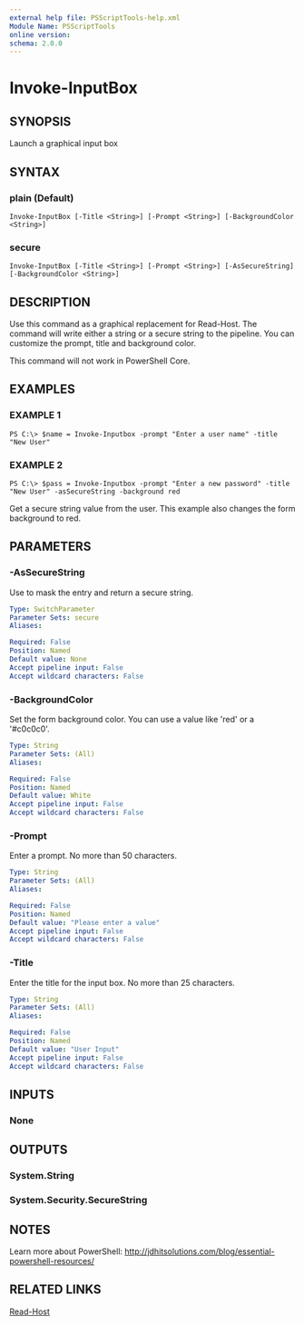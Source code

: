 ```yaml
---
external help file: PSScriptTools-help.xml
Module Name: PSScriptTools
online version: 
schema: 2.0.0
---
```


# Invoke-InputBox

## SYNOPSIS
Launch a graphical input box

## SYNTAX

### plain (Default)
```
Invoke-InputBox [-Title <String>] [-Prompt <String>] [-BackgroundColor <String>]
```

### secure
```
Invoke-InputBox [-Title <String>] [-Prompt <String>] [-AsSecureString] [-BackgroundColor <String>]
```

## DESCRIPTION
Use this command as a graphical replacement for Read-Host. The command will write either a string or a secure string to the pipeline. You can customize the prompt, title and background color.

This command will not work in PowerShell Core.

## EXAMPLES

### EXAMPLE 1
```
PS C:\> $name = Invoke-Inputbox -prompt "Enter a user name" -title "New User"
```

### EXAMPLE 2
```
PS C:\> $pass = Invoke-Inputbox -prompt "Enter a new password" -title "New User" -asSecureString -background red
```

Get a secure string value from the user. This example also changes the form background to red.
## PARAMETERS

### -AsSecureString
Use to mask the entry and return a secure string.

```yaml
Type: SwitchParameter
Parameter Sets: secure
Aliases: 

Required: False
Position: Named
Default value: None
Accept pipeline input: False
Accept wildcard characters: False
```

### -BackgroundColor
Set the form background color. You can use a value like 'red' or a '#c0c0c0'.

```yaml
Type: String
Parameter Sets: (All)
Aliases: 

Required: False
Position: Named
Default value: White
Accept pipeline input: False
Accept wildcard characters: False
```

### -Prompt
Enter a prompt. No more than 50 characters.

```yaml
Type: String
Parameter Sets: (All)
Aliases: 

Required: False
Position: Named
Default value: "Please enter a value"
Accept pipeline input: False
Accept wildcard characters: False
```

### -Title
Enter the title for the input box. No more than 25 characters.

```yaml
Type: String
Parameter Sets: (All)
Aliases: 

Required: False
Position: Named
Default value: "User Input"
Accept pipeline input: False
Accept wildcard characters: False
```

## INPUTS

### None

## OUTPUTS

### System.String
### System.Security.SecureString


## NOTES
Learn more about PowerShell: http://jdhitsolutions.com/blog/essential-powershell-resources/

## RELATED LINKS
[Read-Host]()

